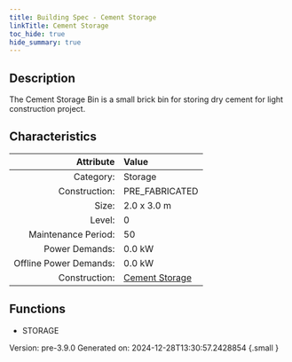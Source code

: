```yaml
---
title: Building Spec - Cement Storage
linkTitle: Cement Storage
toc_hide: true
hide_summary: true
---
```


## Description
The Cement Storage Bin is a small brick bin for storing dry cement for light construction project.

## Characteristics

| Attribute      | Value |
|--------:|:------|
|Category:|Storage|
|Construction:|PRE_FABRICATED|
|Size:|2.0 x 3.0 m|
|Level:|0|
|Maintenance Period:|50|
|Power Demands:|0.0 kW|
|Offline Power Demands:|0.0 kW|
|Construction:|[Cement Storage](/docs/definitions/construction/cement-storage)|

## Functions
      
- STORAGE




Version: pre-3.9.0 Generated on: 2024-12-28T13:30:57.2428854
{.small }